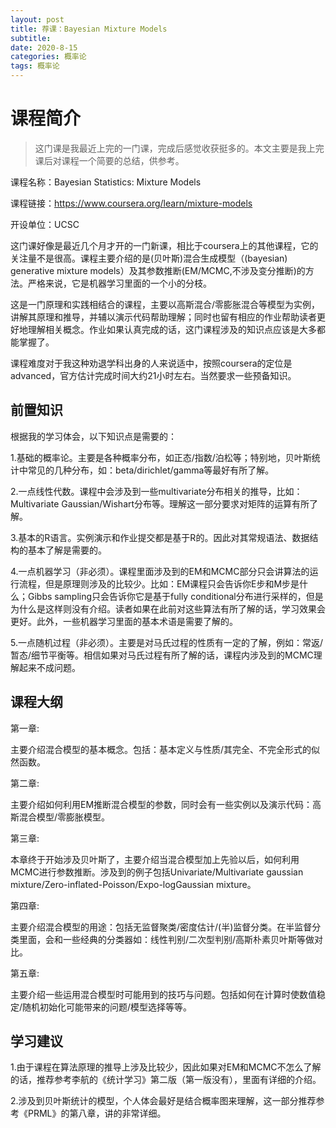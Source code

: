 ```yaml
---
layout: post
title: 荐课：Bayesian Mixture Models
subtitle: 
date: 2020-8-15
categories: 概率论
tags: 概率论
---
```


# 课程简介

> 这门课是我最近上完的一门课，完成后感觉收获挺多的。本文主要是我上完课后对课程一个简要的总结，供参考。

课程名称：Bayesian Statistics: Mixture Models

课程链接：https://www.coursera.org/learn/mixture-models

开设单位：UCSC

这门课好像是最近几个月才开的一门新课，相比于coursera上的其他课程，它的关注量不是很高。课程主要介绍的是(贝叶斯)混合生成模型（(bayesian) generative mixture models）及其参数推断(EM/MCMC,不涉及变分推断)的方法。严格来说，它是机器学习里面的一个小的分枝。

这是一门原理和实践相结合的课程，主要以高斯混合/零膨胀混合等模型为实例，讲解其原理和推导，并辅以演示代码帮助理解；同时也留有相应的作业帮助读者更好地理解相关概念。作业如果认真完成的话，这门课程涉及的知识点应该是大多都能掌握了。

课程难度对于我这种劝退学科出身的人来说适中，按照coursera的定位是advanced，官方估计完成时间大约21小时左右。当然要求一些预备知识。

## **前置知识**

根据我的学习体会，以下知识点是需要的：

1.基础的概率论。主要是各种概率分布，如正态/指数/泊松等；特别地，贝叶斯统计中常见的几种分布，如：beta/dirichlet/gamma等最好有所了解。

2.一点线性代数。课程中会涉及到一些multivariate分布相关的推导，比如：Multivariate Gaussian/Wishart分布等。理解这一部分要求对矩阵的运算有所了解。

3.基本的R语言。实例演示和作业提交都是基于R的。因此对其常规语法、数据结构的基本了解是需要的。

4.一点机器学习（非必须）。课程里面涉及到的EM和MCMC部分只会讲算法的运行流程，但是原理则涉及的比较少。比如：EM课程只会告诉你E步和M步是什么；Gibbs sampling只会告诉你它是基于fully conditional分布进行采样的，但是为什么是这样则没有介绍。读者如果在此前对这些算法有所了解的话，学习效果会更好。此外，一些机器学习里面的基本术语是需要了解的。

5.一点随机过程（非必须）。主要是对马氏过程的性质有一定的了解，例如：常返/暂态/细节平衡等。相信如果对马氏过程有所了解的话，课程内涉及到的MCMC理解起来不成问题。

## **课程大纲**

第一章:

主要介绍混合模型的基本概念。包括：基本定义与性质/其完全、不完全形式的似然函数。

第二章:

主要介绍如何利用EM推断混合模型的参数，同时会有一些实例以及演示代码：高斯混合模型/零膨胀模型。

第三章:

本章终于开始涉及贝叶斯了，主要介绍当混合模型加上先验以后，如何利用MCMC进行参数推断。涉及到的例子包括Univariate/Multivariate gaussian mixture/Zero-inflated-Poisson/Expo-logGaussian mixture。

第四章:

主要介绍混合模型的用途：包括无监督聚类/密度估计/(半)监督分类。在半监督分类里面，会和一些经典的分类器如：线性判别/二次型判别/高斯朴素贝叶斯等做对比。

第五章:

主要介绍一些运用混合模型时可能用到的技巧与问题。包括如何在计算时使数值稳定/随机初始化可能带来的问题/模型选择等等。

## **学习建议**

1.由于课程在算法原理的推导上涉及比较少，因此如果对EM和MCMC不怎么了解的话，推荐参考李航的《统计学习》第二版（第一版没有），里面有详细的介绍。

2.涉及到贝叶斯统计的模型，个人体会最好是结合概率图来理解，这一部分推荐参考《PRML》的第八章，讲的非常详细。

